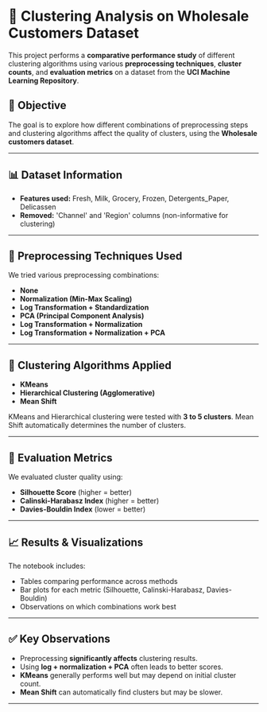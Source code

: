 # 🧪 Clustering Analysis on Wholesale Customers Dataset

This project performs a **comparative performance study** of different clustering algorithms using various **preprocessing techniques**, **cluster counts**, and **evaluation metrics** on a dataset from the **UCI Machine Learning Repository**.

## 📌 Objective

The goal is to explore how different combinations of preprocessing steps and clustering algorithms affect the quality of clusters, using the **Wholesale customers dataset**.

---

## 📊 Dataset Information

- **Features used:** Fresh, Milk, Grocery, Frozen, Detergents_Paper, Delicassen
- **Removed:** 'Channel' and 'Region' columns (non-informative for clustering)

---

## 🧹 Preprocessing Techniques Used

We tried various preprocessing combinations:
- **None**
- **Normalization (Min-Max Scaling)**
- **Log Transformation + Standardization**
- **PCA (Principal Component Analysis)**
- **Log Transformation + Normalization**
- **Log Transformation + Normalization + PCA**

---

## 🤖 Clustering Algorithms Applied

- **KMeans**
- **Hierarchical Clustering (Agglomerative)**
- **Mean Shift**

KMeans and Hierarchical clustering were tested with **3 to 5 clusters**. Mean Shift automatically determines the number of clusters.

---

## 📏 Evaluation Metrics

We evaluated cluster quality using:
- **Silhouette Score** (higher = better)
- **Calinski-Harabasz Index** (higher = better)
- **Davies-Bouldin Index** (lower = better)

---

## 📈 Results & Visualizations

The notebook includes:
- Tables comparing performance across methods
- Bar plots for each metric (Silhouette, Calinski-Harabasz, Davies-Bouldin)
- Observations on which combinations work best

---

## ✅ Key Observations

- Preprocessing **significantly affects** clustering results.
- Using **log + normalization + PCA** often leads to better scores.
- **KMeans** generally performs well but may depend on initial cluster count.
- **Mean Shift** can automatically find clusters but may be slower.

---
